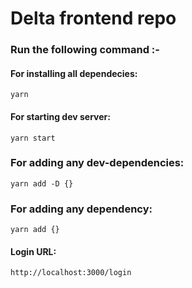 # Delta frontend repo

### Run the following command :-

#### For installing all dependecies:

`yarn`

#### For starting dev server:

`yarn start`

### For adding any dev-dependencies:

`yarn add -D {}`

### For adding any dependency:

`yarn add {}`

#### Login URL:

```
http://localhost:3000/login
```
